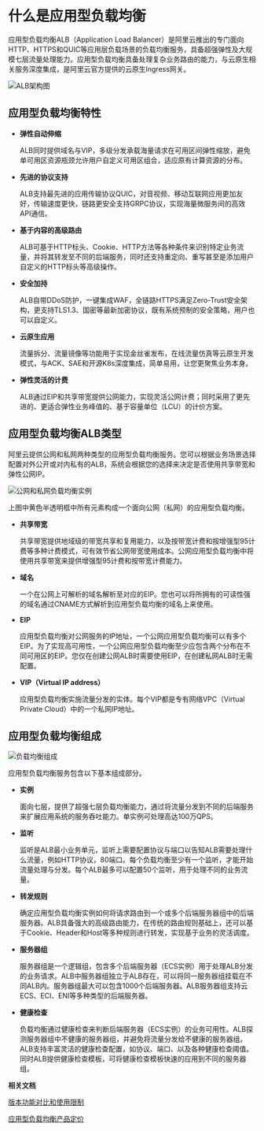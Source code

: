 # 什么是应用型负载均衡

应用型负载均衡ALB（Application Load Balancer）是阿里云推出的专门面向HTTP、HTTPS和QUIC等应用层负载场景的负载均衡服务，具备超强弹性及大规模七层流量处理能力。应用型负载均衡具备处理复杂业务路由的能力，与云原生相关服务深度集成，是阿里云官方提供的云原生Ingress网关。

![ALB架构图](https://static-aliyun-doc.oss-accelerate.aliyuncs.com/assets/img/zh-CN/2652361161/p211159.png)

## 应用型负载均衡特性

-   **弹性自动伸缩**

    ALB同时提供域名与VIP，多级分发承载海量请求在可用区间弹性缩放，避免单可用区资源瓶颈允许用户自定义可用区组合，适应原有计算资源的分布。

-   **先进的协议支持**

    ALB支持最先进的应用传输协议QUIC，对音视频、移动互联网应用更加友好，传输速度更快，链路更安全支持GRPC协议，实现海量微服务间的高效API通信。

-   **基于内容的高级路由**

    ALB可基于HTTP标头、Cookie、HTTP方法等各种条件来识别特定业务流量，并将其转发至不同的后端服务，同时还支持重定向、重写甚至是添加用户自定义的HTTP标头等高级操作。

-   **安全加持**

    ALB自带DDoS防护，一键集成WAF，全链路HTTPS满足Zero-Trust安全架构，更支持TLS1.3、国密等最新加密协议，既有系统预制的安全策略，用户也可以自定义。

-   **云原生应用**

    流量拆分、流量镜像等功能用于实现金丝雀发布，在线流量仿真等云原生开发模式，与ACK、SAE和开源K8s深度集成，简单易用，让您更聚焦业务本身。

-   **弹性灵活的计费**

    ALB通过EIP和共享带宽提供公网能力，实现灵活公网计费；同时采用了更先进的、更适合弹性业务峰值的、基于容量单位（LCU）的计价方案。


## 应用型负载均衡ALB类型

阿里云提供公网和私网两种类型的应用型负载均衡服务。您可以根据业务场景选择配置对外公开或对内私有的ALB，系统会根据您的选择来决定是否使用共享带宽和弹性公网IP。

![公网和私网负载均衡实例](https://static-aliyun-doc.oss-accelerate.aliyuncs.com/assets/img/zh-CN/5060761161/p232733.png)

上图中黄色半透明框中所有元素构成一个面向公网（私网）的应用型负载均衡。

-   **共享带宽**

    共享带宽提供地域级的带宽共享和复用能力，以及按带宽计费和按增强型95计费等多种计费模式，可有效节省公网带宽使用成本。公网应用型负载均衡中将使用共享带宽来提供增强型95计费和按带宽计费能力。

-   **域名**

    一个在公网上可解析的域名解析至对应的EIP。您也可以将所拥有的可读性强的域名通过CNAME方式解析到应用型负载均衡的域名上来使用。

-   **EIP**

    应用型负载均衡对公网服务的IP地址，一个公网应用型负载均衡可以有多个EIP。为了实现高可用性，一个公网应用型负载均衡至少应包含两个分布在不同可用区的EIP。您仅在创建公网ALB时需要使用EIP，在创建私网ALB时无需配置。

-   **VIP（Virtual IP address）**

    应用型负载均衡实施流量分发的实体。每个VIP都是专有网络VPC（Virtual Private Cloud）中的一个私网IP地址。


## 应用型负载均衡组成

![负载均衡组成](https://static-aliyun-doc.oss-accelerate.aliyuncs.com/assets/img/zh-CN/7877661161/p232555.png)

应用型负载均衡服务包含以下基本组成部分。

-   **实例**

    面向七层，提供了超强七层负载均衡能力，通过将流量分发到不同的后端服务来扩展应用系统的服务吞吐能力。单实例可处理高达100万QPS。

-   **监听**

    监听是ALB最小业务单元，监听上需要配置协议与端口以告知ALB需要处理什么流量，例如HTTP协议，80端口。每个负载均衡至少有一个监听，才能开始流量处理与分发。每个ALB最多可以配置50个监听，用于处理不同的业务流量。

-   **转发规则**

    确定应用型负载均衡实例如何将请求路由到一个或多个后端服务器组中的后端服务器。ALB具备强大的高级路由能力，在传统的路由规则基础上，还可以基于Cookie、Header和Host等多种规则进行转发，实现基于业务的灵活调度。

-   **服务器组**

    服务器组是一个逻辑组，包含多个后端服务器（ECS实例）用于处理ALB分发的业务请求。ALB中服务器组独立于ALB存在，可以将同一服务器组挂载在不同ALB内。服务器组最大可以包含1000个后端服务器。ALB服务器组支持云ECS、ECI、ENI等多种类型的后端服务器。

-   **健康检查**

    负载均衡通过健康检查来判断后端服务器（ECS实例）的业务可用性。ALB探测服务器组中不健康的服务器组，并避免将流量分发给不健康的服务器组。ALB支持丰富灵活的健康检查配置，如协议、端口、以及各种健康检查阈值。同时ALB提供健康检查模板，可将健康检查模板快速的应用到不同的服务器组。


**相关文档**  


[版本功能对比和使用限制](/cn.zh-CN/应用型负载均衡ALB/版本功能对比和使用限制.md)

[应用型负载均衡产品定价](/cn.zh-CN/应用型负载均衡ALB/应用型负载均衡产品定价.md)

